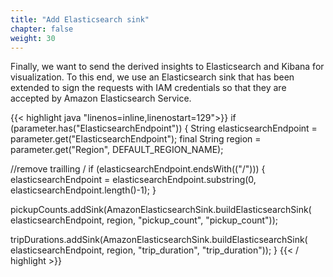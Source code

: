 ```yaml
---
title: "Add Elasticsearch sink"
chapter: false
weight: 30
---
```


Finally, we want to send the derived insights to Elasticsearch and Kibana for visualization. To this end, we use an Elasticsearch sink that has been extended to sign the requests with IAM credentials so that they are accepted by Amazon Elasticsearch Service.

{{< highlight java "linenos=inline,linenostart=129">}}
if (parameter.has("ElasticsearchEndpoint")) {
  String elasticsearchEndpoint = parameter.get("ElasticsearchEndpoint");
  final String region = parameter.get("Region", DEFAULT_REGION_NAME);

  //remove trailling /
  if (elasticsearchEndpoint.endsWith(("/"))) {
    elasticsearchEndpoint = elasticsearchEndpoint.substring(0, elasticsearchEndpoint.length()-1);
  }

  pickupCounts.addSink(AmazonElasticsearchSink.buildElasticsearchSink(
      elasticsearchEndpoint, region, "pickup_count", "pickup_count"));

  tripDurations.addSink(AmazonElasticsearchSink.buildElasticsearchSink(
      elasticsearchEndpoint, region, "trip_duration", "trip_duration"));
}
{{< / highlight >}}


